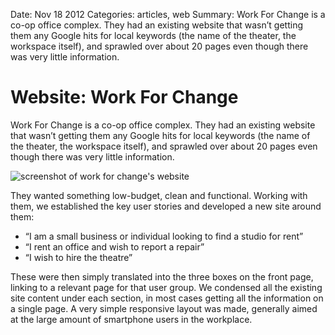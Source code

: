 Date: Nov 18 2012
Categories: articles, web
Summary: Work For Change is a co-op office complex. They had an existing website that wasn’t getting them any Google hits for local keywords (the name of the theater, the workspace itself), and sprawled over about 20 pages even though there was very little information.

# Website: Work For Change

Work For Change is a co-op office complex. They had an existing website that wasn’t getting them any Google hits for local keywords (the name of the theater, the workspace itself), and sprawled over about 20 pages even though there was very little information.

<img alt="screenshot of work for change's website" src="/attachments/workforchange.png">

They wanted something low-budget, clean and functional. Working with them, we established the key user stories and developed a new site around them:

  * “I am a small business or individual looking to find a studio for rent”
  * “I rent an office and wish to report a repair”
  * “I wish to hire the theatre”

These were then simply translated into the three boxes on the front page, linking to a relevant page for that user group. We condensed all the existing site content under each section, in most cases getting all the information on a single page. A very simple responsive layout was made, generally aimed at the large amount of smartphone users in the workplace.